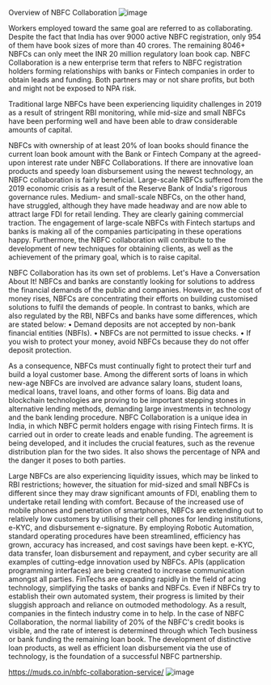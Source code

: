 Overview of NBFC Collaboration
![image](https://user-images.githubusercontent.com/102798589/164974064-cffcfc7a-cdad-4c5d-9b29-d0e1fce2b594.png)

Workers employed toward the same goal are referred to as collaborating. Despite the fact that India has over 9000 active NBFC registration, only 954 of them have book sizes of more than 40 crores. The remaining 8046+ NBFCs can only meet the INR 20 million regulatory loan book cap. NBFC Collaboration is a new enterprise term that refers to NBFC registration holders forming relationships with banks or Fintech companies in order to obtain leads and funding. Both partners may or not share profits, but both and might not be exposed to NPA risk.

Traditional large NBFCs have been experiencing liquidity challenges in 2019 as a result of stringent RBI monitoring, while mid-size and small NBFCs have been performing well and have been able to draw considerable amounts of capital.

NBFCs with ownership of at least 20% of loan books should finance the current loan book amount with the Bank or Fintech Company at the agreed-upon interest rate under NBFC Collaborations. If there are innovative loan products and speedy loan disbursement using the newest technology, an NBFC collaboration is fairly beneficial.
Large-scale NBFCs suffered from the 2019 economic crisis as a result of the Reserve Bank of India's rigorous governance rules. Medium- and small-scale NBFCs, on the other hand, have struggled, although they have made headway and are now able to attract large FDI for retail lending. They are clearly gaining commercial traction. The engagement of large-scale NBFCs with Fintech startups and banks is making all of the companies participating in these operations happy. Furthermore, the NBFC collaboration will contribute to the development of new techniques for obtaining clients, as well as the achievement of the primary goal, which is to raise capital.

NBFC Collaboration has its own set of problems. Let's Have a Conversation About It!
NBFCs and banks are constantly looking for solutions to address the financial demands of the public and companies. However, as the cost of money rises, NBFCs are concentrating their efforts on building customised solutions to fulfil the demands of people. In contrast to banks, which are also regulated by the RBI, NBFCs and banks have some differences, which are stated below:
•	Demand deposits are not accepted by non-bank financial entities (NBFIs).
•	NBFCs are not permitted to issue checks.
•	If you wish to protect your money, avoid NBFCs because they do not offer deposit protection.

As a consequence, NBFCs must continually fight to protect their turf and build a loyal customer base. Among the different sorts of loans in which new-age NBFCs are involved are advance salary loans, student loans, medical loans, travel loans, and other forms of loans. Big data and blockchain technologies are proving to be important stepping stones in alternative lending methods, demanding large investments in technology and the bank lending procedure.
NBFC Collaboration is a unique idea in India, in which NBFC permit holders engage with rising Fintech firms. It is carried out in order to create leads and enable funding. The agreement is being developed, and it includes the crucial features, such as the revenue distribution plan for the two sides. It also shows the percentage of NPA and the danger it poses to both parties.

Large NBFCs are also experiencing liquidity issues, which may be linked to RBI restrictions; however, the situation for mid-sized and small NBFCs is different since they may draw significant amounts of FDI, enabling them to undertake retail lending with comfort. Because of the increased use of mobile phones and penetration of smartphones, NBFCs are extending out to relatively low customers by utilising their cell phones for lending institutions, e-KYC, and disbursement e-signature. By employing Robotic Automation, standard operating procedures have been streamlined, efficiency has grown, accuracy has increased, and cost savings have been kept. e-KYC, data transfer, loan disbursement and repayment, and cyber security are all examples of cutting-edge innovation used by NBFCs. APIs (application programming interfaces) are being created to increase communication amongst all parties.
FinTechs are expanding rapidly in the field of acing technology, simplifying the tasks of banks and NBFCs. Even if NBFCs try to establish their own automated system, their progress is limited by their sluggish approach and reliance on outmoded methodology. As a result, companies in the fintech industry come in to help. In the case of NBFC Collaboration, the normal liability of 20% of the NBFC's credit books is visible, and the rate of interest is determined through which Tech business or bank funding the remaining loan book. The development of distinctive loan products, as well as efficient loan disbursement via the use of technology, is the foundation of a successful NBFC partnership.

https://muds.co.in/nbfc-collaboration-service/
![image](https://user-images.githubusercontent.com/102798589/164974078-7ca308ce-09b7-43d5-bc9c-7e6dcfeeb54c.png)

